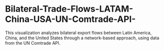 # Bilateral-Trade-Flows-LATAM-China-USA-UN-Comtrade-API-
This visualization analyzes bilateral export flows between Latin America, China, and the United States through a network-based approach, using data from the UN Comtrade API.
